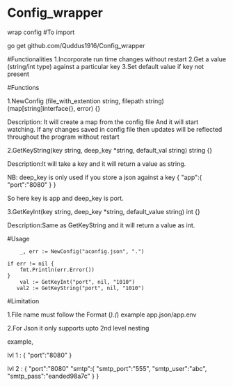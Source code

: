 # Config_wrapper
wrap config
#To import

go get github.com/Quddus1916/Config_wrapper

#Functionalities 
1.Incorporate run time changes without restart
2.Get a value (string/int type) against a particular key
3.Set default value if key not present

#Functions

1.NewConfig (file_with_extention string, filepath string) (map[string]interface{}, error) {}



Description: It will create a map from the config file And it will start watching. 
If any changes saved in config file then updates will be
reflected throughout the program without restart

2.GetKeyString(key string, deep_key *string, default_val string) string {}



Description:It will take a key and it will return a value as string. 



NB: deep_key is only used if you store a json against a key
 {
  "app":{
       "port":"8080"
      }
  }
  
  So here key is app and deep_key is port.
  
  

3.GetKeyInt(key string, deep_key *string, default_value string) int {}



Description:Same as GetKeyString and it will return a value as int.


#Usage



        _, err := NewConfig("aconfig.json", ".")

	if err != nil {
		fmt.Println(err.Error())
	}
        val := GetKeyInt("port", nil, "1010")
       val2 := GetKeyString("port", nil, "1010")
  
  
  
  #Limitation
  
  
  1.File name must follow the Format (*).(*) example app.json/app.env
  
  
  
  2.For Json it only supports upto 2nd level nesting
  
  
  example,
  
  lvl 1 :
  {
  "port":"8080"
  }
  
  lvl 2 :
  {
  "port":"8080"
  "smtp":{
       "smtp_port":"555",
       "smtp_user":"abc",
       "smtp_pass":"eanded98a7c"
      }
  }
